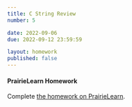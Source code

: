 ```yaml
---
title: C String Review
number: 5

date: 2022-09-06
due: 2022-09-12 23:59:59

layout: homework
published: false
---
```


#### PrairieLearn Homework

Complete [the homework on PrairieLearn](https://www.prairielearn.org/pl/course_instance/129520).